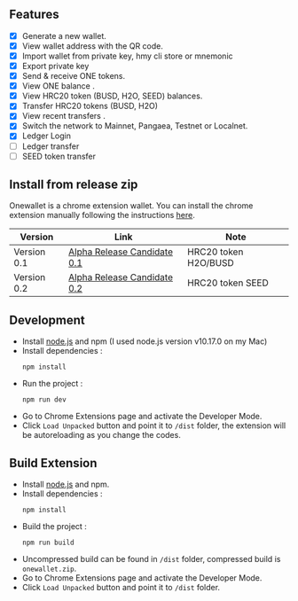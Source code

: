 
## Features
- [x] Generate a new wallet.
- [x] View wallet address with the QR code.
- [x] Import wallet from private key, hmy cli store or mnemonic
- [x] Export private key  
- [x] Send & receive ONE tokens.
- [x] View ONE balance .
- [x] View HRC20 token (BUSD, H2O, SEED) balances.
- [x] Transfer HRC20 tokens (BUSD, H2O)
- [x] View recent transfers .
- [x] Switch the network to Mainnet, Pangaea, Testnet or Localnet.
- [x] Ledger Login
- [ ] Ledger transfer
- [ ] SEED token transfer

## Install from release zip

Onewallet is a chrome extension wallet. You can install the chrome extension manually following the instructions [here](https://www.cnet.com/how-to/how-to-install-chrome-extensions-manually/). 

| Version        | Link | Note | 
| -------------- | ------------- | ------------- |
| Version 0.1 | [Alpha Release Candidate 0.1 ](https://github.com/harmony-one/onewallet/raw/master/release/onewallet_alpha0.1.zip)| HRC20 token H2O/BUSD | 
| Version 0.2 | [Alpha Release Candidate 0.2 ](https://github.com/harmony-one/onewallet/raw/master/release/onewallet_alpha0.2.zip)| HRC20 token SEED |

## Development 

* Install [node.js](https://nodejs.org/) and npm (I used node.js version v10.17.0 on my Mac)
* Install dependencies :
  ```
  npm install
  ```
* Run the project :
  ```
  npm run dev
  ```
* Go to Chrome Extensions page and activate the Developer Mode.
* Click `Load Unpacked` button and point it to `/dist` folder, the extension will be autoreloading as you change the codes.


 
## Build Extension

* Install [node.js](https://nodejs.org/) and npm. 
* Install dependencies :
  ```
  npm install
  ```
* Build the project :
  ```
  npm run build
  ```
* Uncompressed build can be found in `/dist` folder, compressed build is `onewallet.zip`.
* Go to Chrome Extensions page and activate the Developer Mode.
* Click `Load Unpacked` button and point it to `/dist` folder.

